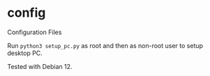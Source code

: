 config
======

Configuration Files

Run `python3 setup_pc.py` as root and then as non-root user to setup desktop PC.

Tested with Debian 12.
